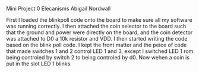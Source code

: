 Mini Project 0
Elecanisms
Abigail Nordwall


First I loaded the blinkpoll code onto the board to make sure all my software was running correctly. 
I then attached the coin selector to the board such that the ground and power were directly on the board, and the coin detector was attached to D0 a 10k resistor and VDD. 
I then started writing the code based on the blink poll code.
I kept the front matter and the peice of code that made switches 1 and 2 control LED 1 and 3, except I switched LED 1 rom being controled by switch 2 to being controled by d0.
Now wehen a coin is put in the slot LED 1 blinks.
